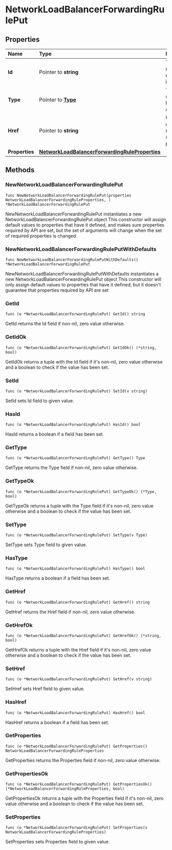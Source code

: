 # NetworkLoadBalancerForwardingRulePut

## Properties

| Name | Type | Description | Notes |
| :--- | :--- | :--- | :--- |
| **Id** | Pointer to **string** | The resource's unique identifier | \[optional\] \[readonly\] |
| **Type** | Pointer to [**Type**](type.md) | The type of object that has been created | \[optional\] |
| **Href** | Pointer to **string** | URL to the object representation \(absolute path\) | \[optional\] \[readonly\] |
| **Properties** | [**NetworkLoadBalancerForwardingRuleProperties**](networkloadbalancerforwardingruleproperties.md) |  |  |

## Methods

### NewNetworkLoadBalancerForwardingRulePut

`func NewNetworkLoadBalancerForwardingRulePut(properties NetworkLoadBalancerForwardingRuleProperties, ) *NetworkLoadBalancerForwardingRulePut`

NewNetworkLoadBalancerForwardingRulePut instantiates a new NetworkLoadBalancerForwardingRulePut object This constructor will assign default values to properties that have it defined, and makes sure properties required by API are set, but the set of arguments will change when the set of required properties is changed

### NewNetworkLoadBalancerForwardingRulePutWithDefaults

`func NewNetworkLoadBalancerForwardingRulePutWithDefaults() *NetworkLoadBalancerForwardingRulePut`

NewNetworkLoadBalancerForwardingRulePutWithDefaults instantiates a new NetworkLoadBalancerForwardingRulePut object This constructor will only assign default values to properties that have it defined, but it doesn't guarantee that properties required by API are set

### GetId

`func (o *NetworkLoadBalancerForwardingRulePut) GetId() string`

GetId returns the Id field if non-nil, zero value otherwise.

### GetIdOk

`func (o *NetworkLoadBalancerForwardingRulePut) GetIdOk() (*string, bool)`

GetIdOk returns a tuple with the Id field if it's non-nil, zero value otherwise and a boolean to check if the value has been set.

### SetId

`func (o *NetworkLoadBalancerForwardingRulePut) SetId(v string)`

SetId sets Id field to given value.

### HasId

`func (o *NetworkLoadBalancerForwardingRulePut) HasId() bool`

HasId returns a boolean if a field has been set.

### GetType

`func (o *NetworkLoadBalancerForwardingRulePut) GetType() Type`

GetType returns the Type field if non-nil, zero value otherwise.

### GetTypeOk

`func (o *NetworkLoadBalancerForwardingRulePut) GetTypeOk() (*Type, bool)`

GetTypeOk returns a tuple with the Type field if it's non-nil, zero value otherwise and a boolean to check if the value has been set.

### SetType

`func (o *NetworkLoadBalancerForwardingRulePut) SetType(v Type)`

SetType sets Type field to given value.

### HasType

`func (o *NetworkLoadBalancerForwardingRulePut) HasType() bool`

HasType returns a boolean if a field has been set.

### GetHref

`func (o *NetworkLoadBalancerForwardingRulePut) GetHref() string`

GetHref returns the Href field if non-nil, zero value otherwise.

### GetHrefOk

`func (o *NetworkLoadBalancerForwardingRulePut) GetHrefOk() (*string, bool)`

GetHrefOk returns a tuple with the Href field if it's non-nil, zero value otherwise and a boolean to check if the value has been set.

### SetHref

`func (o *NetworkLoadBalancerForwardingRulePut) SetHref(v string)`

SetHref sets Href field to given value.

### HasHref

`func (o *NetworkLoadBalancerForwardingRulePut) HasHref() bool`

HasHref returns a boolean if a field has been set.

### GetProperties

`func (o *NetworkLoadBalancerForwardingRulePut) GetProperties() NetworkLoadBalancerForwardingRuleProperties`

GetProperties returns the Properties field if non-nil, zero value otherwise.

### GetPropertiesOk

`func (o *NetworkLoadBalancerForwardingRulePut) GetPropertiesOk() (*NetworkLoadBalancerForwardingRuleProperties, bool)`

GetPropertiesOk returns a tuple with the Properties field if it's non-nil, zero value otherwise and a boolean to check if the value has been set.

### SetProperties

`func (o *NetworkLoadBalancerForwardingRulePut) SetProperties(v NetworkLoadBalancerForwardingRuleProperties)`

SetProperties sets Properties field to given value.

